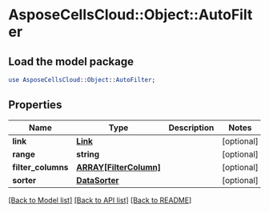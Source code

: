 # AsposeCellsCloud::Object::AutoFilter

## Load the model package
```perl
use AsposeCellsCloud::Object::AutoFilter;
```

## Properties
Name | Type | Description | Notes
------------ | ------------- | ------------- | -------------
**link** | [**Link**](Link.md) |  | [optional] 
**range** | **string** |  | [optional] 
**filter_columns** | [**ARRAY[FilterColumn]**](FilterColumn.md) |  | [optional] 
**sorter** | [**DataSorter**](DataSorter.md) |  | [optional] 

[[Back to Model list]](../README.md#documentation-for-models) [[Back to API list]](../README.md#documentation-for-api-endpoints) [[Back to README]](../README.md)


